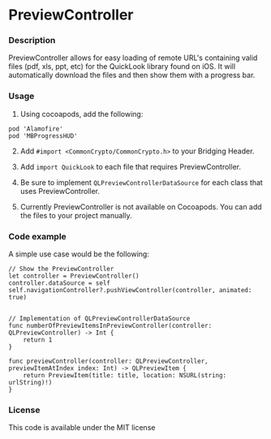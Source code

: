 # PreviewController

### Description

PreviewController allows for easy loading of remote URL's containing valid files (pdf, xls, ppt, etc) for the QuickLook library found on iOS. It will automatically download the files and then show them with a progress bar.

### Usage

1. Using cocoapods, add the following:

```
pod 'Alamofire'
pod 'MBProgressHUD'
```

2. Add `#import <CommonCrypto/CommonCrypto.h>` to your Bridging Header.

3. Add `import QuickLook` to each file that requires PreviewController.

4. Be sure to implement `QLPreviewControllerDataSource` for each class that uses PreviewController.

5. Currently PreviewController is not available on Cocoapods. You can add the files to your project manually.

### Code example

A simple use case would be the following:

```
// Show the PreviewController
let controller = PreviewController()
controller.dataSource = self
self.navigationController?.pushViewController(controller, animated: true)


// Implementation of QLPreviewControllerDataSource
func numberOfPreviewItemsInPreviewController(controller: QLPreviewController) -> Int {
    return 1
}

func previewController(controller: QLPreviewController, previewItemAtIndex index: Int) -> QLPreviewItem {
    return PreviewItem(title: title, location: NSURL(string: urlString)!)
}

```

### License

This code is available under the MIT license

